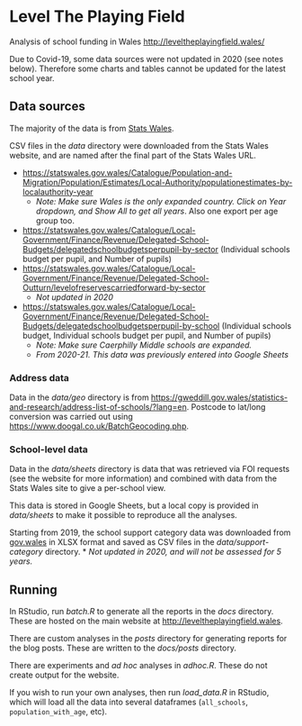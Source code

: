 # Level The Playing Field

Analysis of school funding in Wales http://leveltheplayingfield.wales/

Due to Covid-19, some data sources were not updated in 2020 (see notes below). Therefore some charts and tables cannot be updated for the latest school year.

## Data sources

The majority of the data is from [Stats Wales](https://statswales.gov.wales/).

CSV files in the _data_ directory were downloaded from the Stats Wales website, and are named
after the final part of the Stats Wales URL.

* https://statswales.gov.wales/Catalogue/Population-and-Migration/Population/Estimates/Local-Authority/populationestimates-by-localauthority-year
    * _Note: Make sure Wales is the only expanded country. Click on Year dropdown, and Show All to get all years_. Also one export per age group too.
* https://statswales.gov.wales/Catalogue/Local-Government/Finance/Revenue/Delegated-School-Budgets/delegatedschoolbudgetsperpupil-by-sector (Individual schools budget per pupil, and Number of pupils)
* https://statswales.gov.wales/Catalogue/Local-Government/Finance/Revenue/Delegated-School-Outturn/levelofreservescarriedforward-by-sector
    * _Not updated in 2020_
* https://statswales.gov.wales/Catalogue/Local-Government/Finance/Revenue/Delegated-School-Budgets/delegatedschoolbudgetsperpupil-by-school (Individual schools budget, Individual schools budget per pupil, and Number of pupils)
    * _Note: Make sure Caerphilly Middle schools are expanded._
    * _From 2020-21. This data was previously entered into Google Sheets_

### Address data

Data in the _data/geo_ directory is from https://gweddill.gov.wales/statistics-and-research/address-list-of-schools/?lang=en.
Postcode to lat/long conversion was carried out using https://www.doogal.co.uk/BatchGeocoding.php.

### School-level data

Data in the _data/sheets_ directory is data that was retrieved via FOI requests (see the website for
more information) and combined with data from the Stats Wales site to give a per-school view.

This data is stored in Google Sheets, but a local copy is provided in _data/sheets_ to make
it possible to reproduce all the analyses.

Starting from 2019, the school support category data was downloaded from [gov.wales](https://gov.wales/national-school-categorisation-system-support-categories?_ga=2.207195155.1087568766.1580471338-638608250.1543144354)
in XLSX format and saved as CSV files in the _data/support-category_ directory.
    * _Not updated in 2020, and will not be assessed for 5 years._

## Running

In RStudio, run _batch.R_ to generate all the reports in the _docs_ directory. These are hosted on the main website at
http://leveltheplayingfield.wales.

There are custom analyses in the _posts_ directory for generating reports for the blog posts. These are written to the
_docs/posts_ directory.

There are experiments and _ad hoc_ analyses in _adhoc.R_. These do not create output for the website.

If you wish to run your own analyses, then run _load_data.R_ in RStudio, which will load all the data
into several dataframes (`all_schools`, `population_with_age`, etc).
